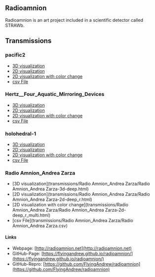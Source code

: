 ## Radioamnion

Radioamnion is an art project included in a scientific detector called STRAWb.

## Transmissions
### pacific2
- [3D visualization](transmissions/pacific2/pacific2-3d-deep.html)
- [2D visualization](transmissions/pacific2/pacific2-2d-deep_r.html)
- [2D visualization with color change](transmissions/pacific2/pacific2-2d-deep_r_multi.html)
- [csv File](transmissions/pacific2/pacific2.csv)

### Hertz__Four_Aquatic_Mirroring_Devices
- [3D visualization](transmissions/Hertz__Four_Aquatic_Mirroring_Devices/Hertz__Four_Aquatic_Mirroring_Devices-3d-deep.html)
- [2D visualization](transmissions/Hertz__Four_Aquatic_Mirroring_Devices/Hertz__Four_Aquatic_Mirroring_Devices-2d-deep_r.html)
- [2D visualization with color change](transmissions/Hertz__Four_Aquatic_Mirroring_Devices/Hertz__Four_Aquatic_Mirroring_Devices-2d-deep_r_multi.html)
- [csv File](transmissions/Hertz__Four_Aquatic_Mirroring_Devices/Hertz__Four_Aquatic_Mirroring_Devices.csv)

### holohedral-1
- [3D visualization](transmissions/holohedral-1/holohedral-1-3d-deep.html)
- [2D visualization](transmissions/holohedral-1/holohedral-1-2d-deep_r.html)
- [2D visualization with color change](transmissions/holohedral-1/holohedral-1-2d-deep_r_multi.html)
- [csv File](transmissions/holohedral-1/holohedral-1.csv)

### Radio Amnion_Andrea Zarza
- [3D visualization](transmissions/Radio Amnion_Andrea Zarza/Radio Amnion_Andrea Zarza-3d-deep.html)
- [2D visualization](transmissions/Radio Amnion_Andrea Zarza/Radio Amnion_Andrea Zarza-2d-deep_r.html)
- [2D visualization with color change](transmissions/Radio Amnion_Andrea Zarza/Radio Amnion_Andrea Zarza-2d-deep_r_multi.html)
- [csv File](transmissions/Radio Amnion_Andrea Zarza/Radio Amnion_Andrea Zarza.csv)

#### Links
- Webpage: [http://radioamnion.net](http://radioamnion.net)
- GitHub-Page: [https://flyingandrew.github.io/radioamnion/](https://flyingandrew.github.io/radioamnion/)
- GitHub-Repro: [https://github.com/FlyingAndrew/radioamnion](https://github.com/FlyingAndrew/radioamnion)


